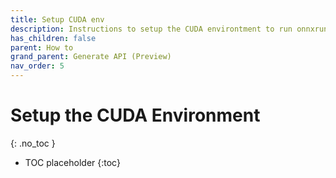 ```yaml
---
title: Setup CUDA env
description: Instructions to setup the CUDA environtment to run onnxruntime-genai-cuda
has_children: false
parent: How to
grand_parent: Generate API (Preview)
nav_order: 5
---
```


# Setup the CUDA Environment
{: .no_toc }

* TOC placeholder
{:toc}


